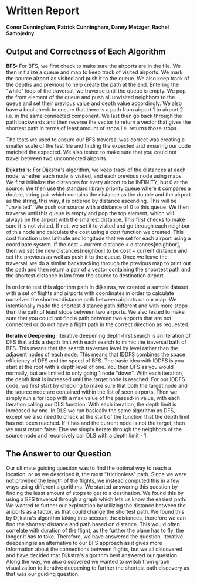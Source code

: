 # Written Report
**Conor Cunningham, Patrick Cunningham, Danny Metzger, Rachel Samojedny**
## Output and Correctness of Each Algorithm
**BFS:**
For BFS, we first check to make sure the airports are in the file. We then initialize a queue and map to keep track of visited airports. We mark the source airport as visited and push it to the queue. We also keep track of the depths and previous to help create the path at the end.  Entering the "while" loop of the traversal, we traverse until the queue is empty. We pop the front element of the queue and push all unvisited neighbors to the queue and set their previous value and depth value accordingly. We also have a bool check to ensure that there is a path from airport 1 to airport 2 i.e. in the same connected component. We last then go back through the path backwards and then reverse the vector to return a vector that gives the shortest path in terms of least amount of stops i.e. returns those stops. 

The tests we used to ensure our BFS traversal was correct was creating a smaller scale of the test file and finding the expected and ensuring our code matched the expected. We also tested to make sure that you could not travel between two unconnected airports.

**Dijkstra's:**
For Dijkstra's algorithm, we keep track of the distances at each node, whether each node is visited, and each previous node using maps. We first initialize the distances for every airport to be INFINITY, but 0 at the source.  We then use the standard library priority queue where it compares a double, string pair which contains the distance as the double and the airport as the string, this way, it is ordered by distance ascending. This will be "unvisited". We push our source with a distance of 0 to this queue. We then traverse until this queue is empty and pop the top element, which will  always be the airport with the smallest distance. This first checks to make sure it is not visited. If not, we set it to visited and go through each neighbor of this node and calculate the cost using a cost function we created. This cost function uses latitude and longitude that we set for each airport using a coordinate system. If the cost + current distance < distances[neighbor], then we set the new distances[neighbor] to be cost + current distance and set the previous as well as push it to the queue. Once we leave the traversal, we do a similar backtracking through the previous map to print out the path and then return a pair of a vector containing the shoortest path and the shortest distance in km from the source to destination airport. 

In order to test this algorithm path in dijkstras, we created a sample dataset with a set of flights and airports with coordinates in order to calculate ourselves the shortest distance path between airports on our map. We intentionally made the shortest distance path different and with more stops than the path of least stops between two airports. We also tested to make sure that you could not find a path between two airports that are not connected or do not have a flight path in the correct direction as requested.


**Iterative Deepening:**
Iterative deepening depth-first search is an iteration of DFS that adds a depth limit with each search to mimic the traversal bath of BFS. This means that the search traverses level by level rather than the adjacent nodes of each node. This means that IDDFS combines the space efficiency of DFS and the speed of BFS. The basic idea with IDDFS is you start at the root with a depth level of one. You then DFS as you would normally, but are limited to only going 1 node "down". With each iteration, the depth limit is increased until the target node is reached. For our IDDFS code, we first start by checking to make sure that both the target node and the source node are contained within the list of seen airports. Then we simply run a for loop with a max value of the passed-in value, with each iteration calling our DLS function. With each iteration, the depth limit is increased by one. In DLS we run basically the same algorithm as DFS, except we also need to check at the start of the function that the depth limit has not been reached. If it has and the current node is not the target, then we must return false. Else we simply iterate through the neighbors of the source node and recursively call DLS with a depth limit - 1.

## The Answer to our Question
Our ultimate guiding question was to find the optimal way to reach a location, or as we described it, the most "frictionless" path. Since we were not provided the length of the flights, we instead computed this in a few ways using different algorithms. We started answering this question by finding the least amount of stops to get to a destination. We found this by using a BFS traversal through a graph which lets us know the easiest path. We wanted to further our exploration by utilizing the distance between the airports as a factor, as that could change the shortest path. We found this by Dijkstra's algorithm taking into account the distances, therefore we can find the shortest distance and path based on distance. This would often correlate with duration of the flight, as the further the plane has to fly, the longer it has to take. Therefore, we have answered the question. Iterative deepening is an alternative to our BFS approach as it gives more information about the connections between flights, but we all discovered and have decided that Dijkstra's algorithm best answered our question. Along the way, we also discovered we wanted to switch from graph visualization to iterative deepening to further the shortest path discovery as that was our guiding question.


